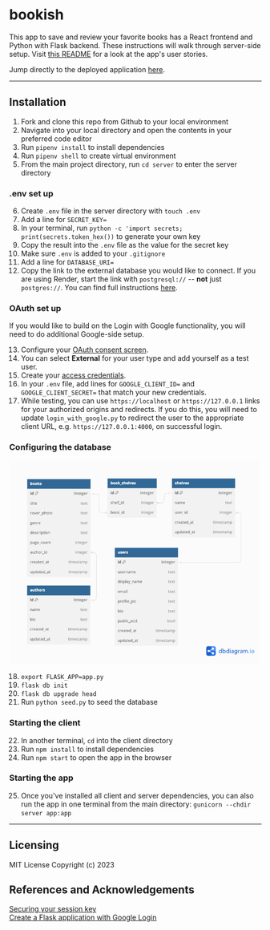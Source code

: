 # bookish

This app to save and review your favorite books has a React frontend and Python with Flask backend. These instructions will walk through server-side setup. Visit [this README](/client/README.md) for a look at the app's user stories. 

Jump directly to the deployed application [here](https://bookish-18vc.onrender.com/).

***

## Installation

1. Fork and clone this repo from Github to your local environment
2. Navigate into your local directory and open the contents in your preferred code editor
3. Run `pipenv install` to install dependencies 
4. Run `pipenv shell` to create virtual environment
5. From the main project directory, run `cd server` to enter the server directory 

### .env set up
6. Create `.env` file in the server directory with `touch .env`
7. Add a line for `SECRET_KEY=`
8. In your terminal, run `python -c 'import secrets; print(secrets.token_hex())` to generate your own key
9. Copy the result into the `.env` file as the value for the secret key
10. Make sure `.env` is added to your `.gitignore`
11. Add a line for `DATABASE_URI=`
12. Copy the link to the external database you would like to connect. If you are using Render, start the link with `postgresql://` -- **not** just `postgres://`. You can find full instructions [here](https://render.com/docs/databases#connecting-from-outside-render).

### OAuth set up
If you would like to build on the Login with Google functionality, you will need to do additional Google-side setup. <br>

13. Configure your [OAuth consent screen](https://developers.google.com/workspace/guides/configure-oauth-consent).
14. You can select **External** for your user type and add yourself as a test user.
15. Create your [access credentials](https://developers.google.com/workspace/guides/create-credentials).
16. In your `.env` file, add lines for `GOOGLE_CLIENT_ID=` and `GOOGLE_CLIENT_SECRET=` that match your new credentials.
17. While testing, you can use `https://localhost` or `https://127.0.0.1` links for your authorized origins and redirects. If you do this, you will need to update `login_with_google.py` to redirect the user to the appropriate client URL, e.g. `https://127.0.0.1:4000`, on successful login.

### Configuring the database 
<img src="client/public/bookisherm.png" width="500" alt="bookish ERM diagram">

18. `export FLASK_APP=app.py`
19. `flask db init`
20. `flask db upgrade head`
21. Run `python seed.py` to seed the database

### Starting the client
22. In another terminal, `cd` into the client directory
23. Run `npm install` to install dependencies 
24. Run `npm start` to open the app in the browser

### Starting the app
25. Once you've installed all client and server dependencies, you can also run the app in one terminal from the main directory: `gunicorn --chdir server app:app`

***
## Licensing
MIT License
Copyright (c) 2023 

## References and Acknowledgements 
[Securing your session key](https://morgvanny.com/securing-your-session-key-in-flask/)<br>
[Create a Flask application with Google Login](https://realpython.com/flask-google-login/)



